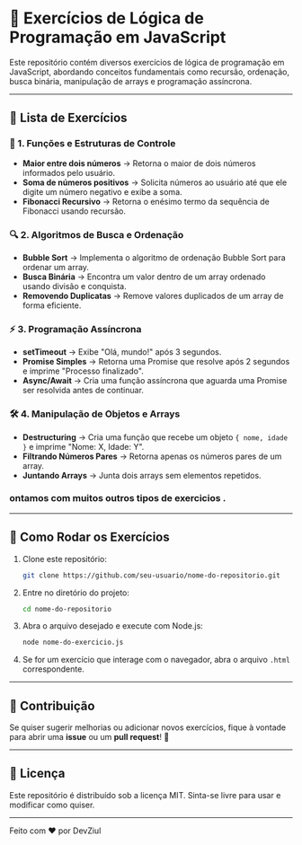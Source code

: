 # 🚀 Exercícios de Lógica de Programação em JavaScript

Este repositório contém diversos exercícios de lógica de programação em JavaScript, abordando conceitos fundamentais como recursão, ordenação, busca binária, manipulação de arrays e programação assíncrona.

---

## 📌 Lista de Exercícios

### 🧮 1. Funções e Estruturas de Controle
- **Maior entre dois números** → Retorna o maior de dois números informados pelo usuário.
- **Soma de números positivos** → Solicita números ao usuário até que ele digite um número negativo e exibe a soma.
- **Fibonacci Recursivo** → Retorna o enésimo termo da sequência de Fibonacci usando recursão.

### 🔍 2. Algoritmos de Busca e Ordenação
- **Bubble Sort** → Implementa o algoritmo de ordenação Bubble Sort para ordenar um array.
- **Busca Binária** → Encontra um valor dentro de um array ordenado usando divisão e conquista.
- **Removendo Duplicatas** → Remove valores duplicados de um array de forma eficiente.

### ⚡ 3. Programação Assíncrona
- **setTimeout** → Exibe "Olá, mundo!" após 3 segundos.
- **Promise Simples** → Retorna uma Promise que resolve após 2 segundos e imprime "Processo finalizado".
- **Async/Await** → Cria uma função assíncrona que aguarda uma Promise ser resolvida antes de continuar.

### 🛠 4. Manipulação de Objetos e Arrays
- **Destructuring** → Cria uma função que recebe um objeto `{ nome, idade }` e imprime "Nome: X, Idade: Y".
- **Filtrando Números Pares** → Retorna apenas os números pares de um array.
- **Juntando Arrays** → Junta dois arrays sem elementos repetidos.

### ontamos com muitos outros tipos de exercicios .
---

## 🎯 Como Rodar os Exercícios
1. Clone este repositório:
   ```bash
   git clone https://github.com/seu-usuario/nome-do-repositorio.git
   ```
2. Entre no diretório do projeto:
   ```bash
   cd nome-do-repositorio
   ```
3. Abra o arquivo desejado e execute com Node.js:
   ```bash
   node nome-do-exercicio.js
   ```
4. Se for um exercício que interage com o navegador, abra o arquivo `.html` correspondente.

---

## 📝 Contribuição
Se quiser sugerir melhorias ou adicionar novos exercícios, fique à vontade para abrir uma **issue** ou um **pull request**! 🚀

---

## 📜 Licença
Este repositório é distribuído sob a licença MIT. Sinta-se livre para usar e modificar como quiser.

---

Feito com ❤️ por DevZiul

